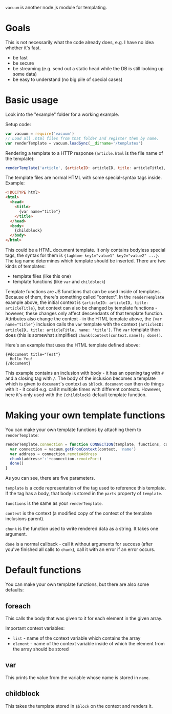 `vacuum` is another node.js module for templating.

Goals
=====
This is not necessarily what the code already does, e.g. I have no idea whether it's fast.

 - be fast
 - be secure
 - be streaming (e.g. send out a static head while the DB is still looking up some data)
 - be easy to understand (no big pile of special cases)

Basic usage
===========
Look into the "example" folder for a working example.

Setup code:

```js
var vacuum = require('vacuum')
// Load all .html files from that folder and register them by name.
var renderTemplate = vacuum.loadSync(__dirname+'/templates')
```

Rendering a template to a HTTP response (`article.html` is the file name of the template):

```js
renderTemplate('article', {articleID: articleID, title: articleTitle}, httpResponse)
```

The template files are normal HTML with some special-syntax tags inside. Example:

```html
<!DOCTYPE html>
<html>
  <head>
    <title>
      {var name="title"}
    </title>
  </head>
  <body>
    {childblock}
  </body>
</html>
```

This could be a HTML document template. It only contains bodyless special tags, the syntax for them is
`{tagName key1="value1" key2="value2" ...}`. The tag name determines which template should be inserted.
There are two kinds of templates:

 - template files (like this one)
 - template functions (like `var` and `childblock`)

Template functions are JS functions that can be used inside of templates. Because of them, there's
something called "context". In the `renderTemplate` example above, the initial context is
`{articleID: articleID, title: articleTitle}`, but context can also be changed by template functions - however, these changes
only affect descendants of that template function. Attributes also change the context - in the
HTML template above, the `{var name="title"}` inclusion calls the `var` template with the context
`{articleID: articleID, title: articleTitle, name: 'title'}`. The `var` template then does (this is
somewhat simplified) `chunk(context[context.name]); done()`.

Here's an example that uses the HTML template defined above:

    {#document title="Test"}
      Hello You!
    {/document}

This example contains an inclusion with body - it has an opening tag with `#` and a closing tag with `/`.
The body of the inclusion becomes a template which is given to `document`'s context as `$block`.
`document` can then do things with it - it could e.g. call it multiple times with different contexts.
However, here it's only used with the `{childblock}` default template function.


Making your own template functions
==================================

You can make your own template functions by attaching them to `renderTemplate`:

```js
renderTemplate.connection = function CONNECTION(template, functions, context, chunk, done) {
  var connection = vacuum.getFromContext(context, 'name')
  var address = connection.remoteAddress
  chunk(address+':'+connection.remotePort)
  done()
}
```

As you can see, there are five parameters.

`template` is a code representation of the tag used to
reference this template. If the tag has a body, that body is stored in the `parts` property of
`template`.

`functions` is the same as your `renderTemplate`.

`context` is the context (a modified copy of the context of the template inclusions parent).

`chunk` is the function used to write rendered data as a string. It takes one argument.

`done` is a normal callback - call it without arguments for success (after you've finished all
calls to `chunk`), call it with an error if an error occurs.

Default functions
=================
You can make your own template functions, but there are also some defaults:

foreach
-------
This calls the body that was given to it for each element in the given array.

Important context variables:

 - `list` - name of the context variable which contains the array
 - `element` - name of the context variable inside of which the element from the array should be stored

var
---
This prints the value from the variable whose name is stored in `name`.

childblock
----------
This takes the template stored in `$block` on the context and renders it.
